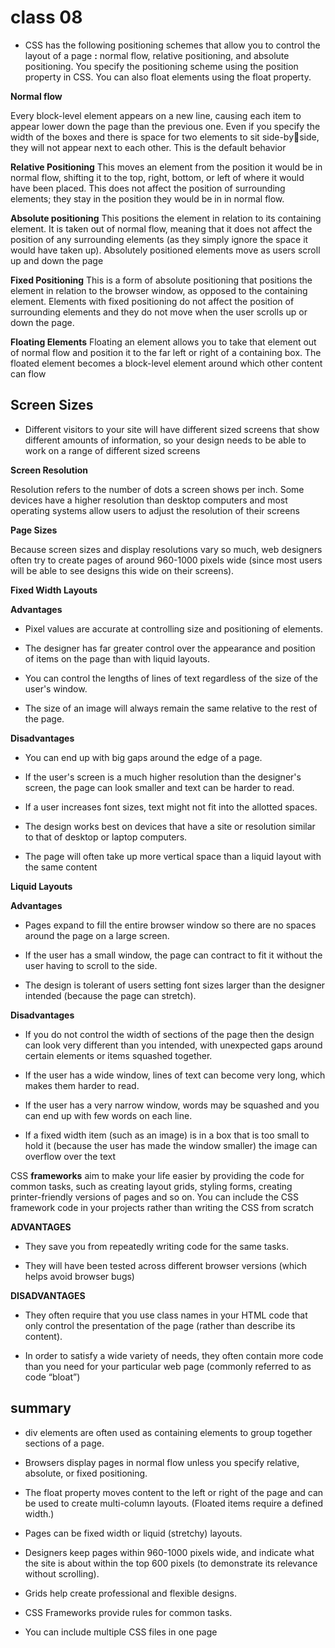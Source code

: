 # class 08

* CSS has the following positioning schemes that allow you to control 
the layout of a page **:** normal flow, relative positioning, and absolute 
positioning. You specify the positioning scheme using the position
property in CSS. You can also float elements using the float property.


**Normal flow**

Every block-level element 
appears on a new line, causing 
each item to appear lower down 
the page than the previous one. 
Even if you specify the width 
of the boxes and there is space 
for two elements to sit side-byside, they will not appear next 
to each other. This is the default 
behavior 


**Relative Positioning**
This moves an element from the 
position it would be in normal 
flow, shifting it to the top, right, 
bottom, or left of where it 
would have been placed. This 
does not affect the position of 
surrounding elements; they stay 
in the position they would be in 
in normal flow.


**Absolute positioning**
This positions the element 
in relation to its containing 
element. It is taken out of 
normal flow, meaning that it 
does not affect the position 
of any surrounding elements 
(as they simply ignore the 
space it would have taken up). 
Absolutely positioned elements 
move as users scroll up and 
down the page


**Fixed Positioning**
This is a form of absolute 
positioning that positions 
the element in relation to the 
browser window, as opposed 
to the containing element. 
Elements with fixed positioning 
do not affect the position of 
surrounding elements and they 
do not move when the user 
scrolls up or down the page.



**Floating Elements**
Floating an element allows 
you to take that element out 
of normal flow and position 
it to the far left or right of a 
containing box. The floated 
element becomes a block-level 
element around which other 
content can flow

## Screen Sizes

* Different visitors to your site will have different sized screens that show 
different amounts of information, so your design needs to be able to 
work on a range of different sized screens

**Screen Resolution**



Resolution refers to the number of dots a screen shows per inch. Some 
devices have a higher resolution than desktop computers and most 
operating systems allow users to adjust the resolution of their screens



**Page Sizes**



Because screen sizes and display resolutions vary so much, web 
designers often try to create pages of around 960-1000 pixels wide 
(since most users will be able to see designs this wide on their screens).


**Fixed Width Layouts**


**Advantages**



* Pixel values are accurate 
at controlling size and 
positioning of elements.


* The designer has far greater 
control over the appearance 
and position of items on the 
page than with liquid layouts.


* You can control the lengths 
of lines of text regardless of 
the size of the user's window.


* The size of an image will 
always remain the same 
relative to the rest of the 
page.


**Disadvantages**



* You can end up with big gaps 
around the edge of a page.


* If the user's screen is a much 
higher resolution than the 
designer's screen, the page 
can look smaller and text can 
be harder to read.


* If a user increases font sizes, 
text might not fit into the 
allotted spaces.


* The design works best on 
devices that have a site or 
resolution similar to that of 
desktop or laptop computers.


* The page will often take up 
more vertical space than a 
liquid layout with the same 
content


**Liquid Layouts**

**Advantages**


* Pages expand to fill the entire browser window so there are no spaces around the page on a large screen.

* If the user has a small 
window, the page can 
contract to fit it without the 
user having to scroll to the 
side.


* The design is tolerant of 
users setting font sizes larger 
than the designer intended 
(because the page can 
stretch).


**Disadvantages**


* If you do not control the 
width of sections of the page 
then the design can look very 
different than you intended, 
with unexpected gaps around 
certain elements or items 
squashed together.


* If the user has a wide 
window, lines of text can 
become very long, which 
makes them harder to read.


* If the user has a very narrow 
window, words may be 
squashed and you can end up 
with few words on each line.


* If a fixed width item (such as 
an image) is in a box that is 
too small to hold it (because 
the user has made the 
window smaller) the image 
can overflow over the text


CSS **frameworks** aim to make your life easier by providing the code for 
common tasks, such as creating layout grids, styling forms, creating 
printer-friendly versions of pages and so on. You can include the CSS 
framework code in your projects rather than writing the CSS from scratch


**ADVANTAGES**


*  They save you from 
repeatedly writing code for 
the same tasks.


*  They will have been tested 
across different browser 
versions (which helps avoid 
browser bugs)


**DISADVANTAGES**


*  They often require that you 
use class names in your 
HTML code that only control 
the presentation of the page 
(rather than describe its 
content).


*  In order to satisfy a wide 
variety of needs, they often 
contain more code than you 
need for your particular web 
page (commonly referred to 
as code “bloat”)


## summary 

* div elements are often used as containing elements 
to group together sections of a page.


*  Browsers display pages in normal flow unless you 
specify relative, absolute, or fixed positioning.


* The float property moves content to the left or right 
of the page and can be used to create multi-column 
layouts. (Floated items require a defined width.)


* Pages can be fixed width or liquid (stretchy) layouts.


*  Designers keep pages within 960-1000 pixels wide, 
and indicate what the site is about within the top 600 
pixels (to demonstrate its relevance without scrolling).


* Grids help create professional and flexible designs.


* CSS Frameworks provide rules for common tasks.


* You can include multiple CSS files in one page